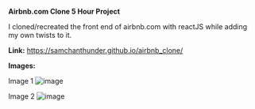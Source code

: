 **Airbnb.com Clone 5 Hour Project**

I cloned/recreated the front end of airbnb.com with reactJS while adding my own twists to it. 

**Link:** https://samchanthunder.github.io/airbnb_clone/

**Images:**

Image 1
![image](https://github.com/SamchanThunder/airbnb_clone/assets/81918438/f1e83cc1-9b04-4a99-8c14-2f39c16680a1)

Image 2
![image](https://github.com/SamchanThunder/airbnb_clone/assets/81918438/683e2571-63b7-4857-816a-e5e0afa80075)



